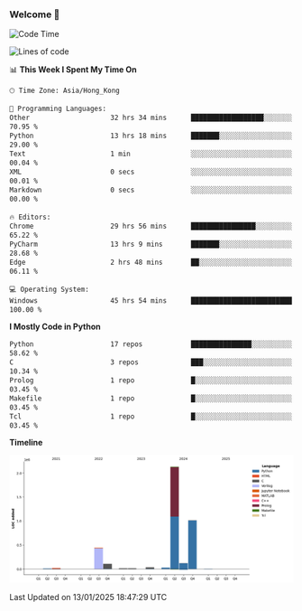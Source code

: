 ### Welcome 👋

<!--START_SECTION:waka-->
![Code Time](http://img.shields.io/badge/Code%20Time-1%2C334%20hrs%2030%20mins-blue)

![Lines of code](https://img.shields.io/badge/From%20Hello%20World%20I%27ve%20Written-3.9%20million%20lines%20of%20code-blue)

📊 **This Week I Spent My Time On** 

```text
🕑︎ Time Zone: Asia/Hong_Kong

💬 Programming Languages: 
Other                    32 hrs 34 mins      ██████████████████░░░░░░░   70.95 % 
Python                   13 hrs 18 mins      ███████░░░░░░░░░░░░░░░░░░   29.00 % 
Text                     1 min               ░░░░░░░░░░░░░░░░░░░░░░░░░   00.04 % 
XML                      0 secs              ░░░░░░░░░░░░░░░░░░░░░░░░░   00.01 % 
Markdown                 0 secs              ░░░░░░░░░░░░░░░░░░░░░░░░░   00.00 % 

🔥 Editors: 
Chrome                   29 hrs 56 mins      ████████████████░░░░░░░░░   65.22 % 
PyCharm                  13 hrs 9 mins       ███████░░░░░░░░░░░░░░░░░░   28.68 % 
Edge                     2 hrs 48 mins       ██░░░░░░░░░░░░░░░░░░░░░░░   06.11 % 

💻 Operating System: 
Windows                  45 hrs 54 mins      █████████████████████████   100.00 % 
```

**I Mostly Code in Python** 

```text
Python                   17 repos            ███████████████░░░░░░░░░░   58.62 % 
C                        3 repos             ███░░░░░░░░░░░░░░░░░░░░░░   10.34 % 
Prolog                   1 repo              █░░░░░░░░░░░░░░░░░░░░░░░░   03.45 % 
Makefile                 1 repo              █░░░░░░░░░░░░░░░░░░░░░░░░   03.45 % 
Tcl                      1 repo              █░░░░░░░░░░░░░░░░░░░░░░░░   03.45 % 
```



**Timeline**

![Lines of Code chart](https://raw.githubusercontent.com/xhj2501/xhj2501/main/assets/bar_graph.png)


 Last Updated on 13/01/2025 18:47:29 UTC
<!--END_SECTION:waka-->

